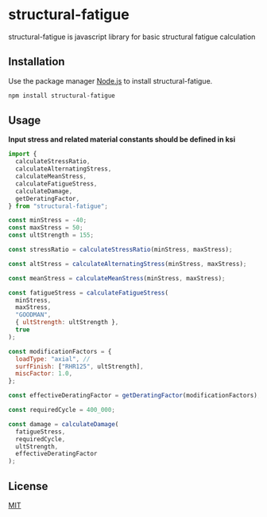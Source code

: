# structural-fatigue

structural-fatigue is javascript library for basic structural fatigue calculation

## Installation

Use the package manager [Node.js](http://nodejs.org/) to install structural-fatigue.

```bash
npm install structural-fatigue
```

## Usage

**Input stress and related material constants should be defined in ksi**

```javascript
import {
  calculateStressRatio,
  calculateAlternatingStress,
  calculateMeanStress,
  calculateFatigueStress,
  calculateDamage,
  getDeratingFactor,
} from "structural-fatigue";

const minStress = -40;
const maxStress = 50;
const ultStrength = 155;

const stressRatio = calculateStressRatio(minStress, maxStress);

const altStress = calculateAlternatingStress(minStress, maxStress);

const meanStress = calculateMeanStress(minStress, maxStress);

const fatigueStress = calculateFatigueStress(
  minStress,
  maxStress,
  "GOODMAN",
  { ultStrength: ultStrength },
  true
);

const modificationFactors = {
  loadType: "axial", //
  surfFinish: ["RHR125", ultStrength],
  miscFactor: 1.0,
};

const effectiveDeratingFactor = getDeratingFactor(modificationFactors);

const requiredCycle = 400_000;

const damage = calculateDamage(
  fatigueStress,
  requiredCycle,
  ultStrength,
  effectiveDeratingFactor
);
```

## License

[MIT](https://choosealicense.com/licenses/mit/)
